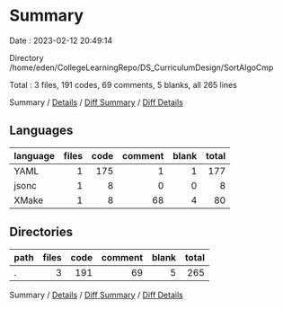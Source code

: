 # Summary

Date : 2023-02-12 20:49:14

Directory /home/eden/CollegeLearningRepo/DS_CurriculumDesign/SortAlgoCmp

Total : 3 files,  191 codes, 69 comments, 5 blanks, all 265 lines

Summary / [Details](details.md) / [Diff Summary](diff.md) / [Diff Details](diff-details.md)

## Languages
| language | files | code | comment | blank | total |
| :--- | ---: | ---: | ---: | ---: | ---: |
| YAML | 1 | 175 | 1 | 1 | 177 |
| jsonc | 1 | 8 | 0 | 0 | 8 |
| XMake | 1 | 8 | 68 | 4 | 80 |

## Directories
| path | files | code | comment | blank | total |
| :--- | ---: | ---: | ---: | ---: | ---: |
| . | 3 | 191 | 69 | 5 | 265 |

Summary / [Details](details.md) / [Diff Summary](diff.md) / [Diff Details](diff-details.md)